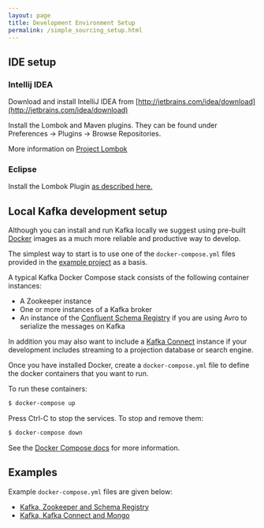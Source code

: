 ```yaml
---
layout: page
title: Development Environment Setup
permalink: /simple_sourcing_setup.html
---
```


## IDE setup

### Intellij IDEA

Download and install IntelliJ IDEA from [http://jetbrains.com/idea/download](http://jetbrains.com/idea/download)

Install the Lombok and Maven plugins. They can be found under Preferences ->
Plugins -> Browse Repositories.

More information on [Project Lombok](https://projectlombok.org/setup/intellij)

### Eclipse

Install the Lombok Plugin [as described here.](https://projectlombok.org/setup/eclipse)

## Local Kafka development setup

Although you can install and run Kafka locally we suggest using pre-built
[Docker](https://www.docker.com/) images as a much more reliable and productive way to develop.

The simplest way to start is to use one of the `docker-compose.yml` files provided in the [example project](https://github.com/simplesourcing/simplesource-examples/) as a basis.

A typical Kafka Docker Compose stack consists of the following container instances:
* A Zookeeper instance
* One or more instances of a Kafka broker
* An instance of the [Confluent Schema Registry](https://www.confluent.io/confluent-schema-registry/) if you are using Avro to serialize the messages on Kafka

In addition you may also want to include a [Kafka Connect]() instance if your development includes streaming to a projection database or search engine. 

Once you have installed Docker, create a `docker-compose.yml` file
to define the docker containers that you want to run. 

To run these containers:

```bash
$ docker-compose up
```

Press Ctrl-C to stop the services. To stop and remove them:

```bash
$ docker-compose down
```

See the [Docker Compose docs](https://docs.docker.com/compose) for more information.

## Examples

Example `docker-compose.yml` files are given below:

* [Kafka, Zookeeper and Schema Registry](https://github.com/simplesourcing/simplesource-examples/blob/master/examples/user/docker-compose.yml)
* [Kafka, Kafka Connect and Mongo](https://github.com/simplesourcing/simplesource-examples/blob/master/examples/auction/docker-compose.yml)
